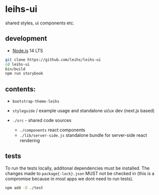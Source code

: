 # leihs-ui

shared styles, ui components etc.

## development

- [Node.js](https://nodejs.org/) 14 LTS

```sh
git clone https://github.com/leihs/leihs-ui
cd leihs-ui
bin/build
npm run storybook
```

## contents:

- `bootstrap-theme-leihs`
- `styleguide` / example usage and standalone ui/ux dev (next.js based)

- `./src` - shared code sources
  - `./components` react components
  - `./lib/server-side.js` standalone bundle for server-side react rendering

## tests

To run the tests locally, additonal dependencies must be installed.
The changes made to `package{-lock}.json` MUST not be checked in (this is a compromise because in most apps we dont need to run tests).

```bash
npm add -D ./test
```
